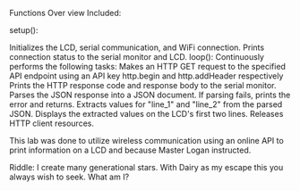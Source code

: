 Functions  Over view Included:

setup():

Initializes the LCD, serial communication, and WiFi connection.
Prints connection status to the serial monitor and LCD.
loop():
Continuously performs the following tasks:
Makes an HTTP GET request to the specified API endpoint using an API key http.begin and http.addHeader respectively 
Prints the HTTP response code and response body to the serial monitor.
Parses the JSON response into a JSON document.
If parsing fails, prints the error and returns.
Extracts values for "line_1" and "line_2" from the parsed JSON.
Displays the extracted values on the LCD's first two lines.
Releases HTTP client resources.

This lab was done to utilize wireless communication using an online API to print information on a LCD and because Master Logan instructed.

Riddle:
I create many generational stars. With Dairy as my escape this you always wish to seek. What am I?
